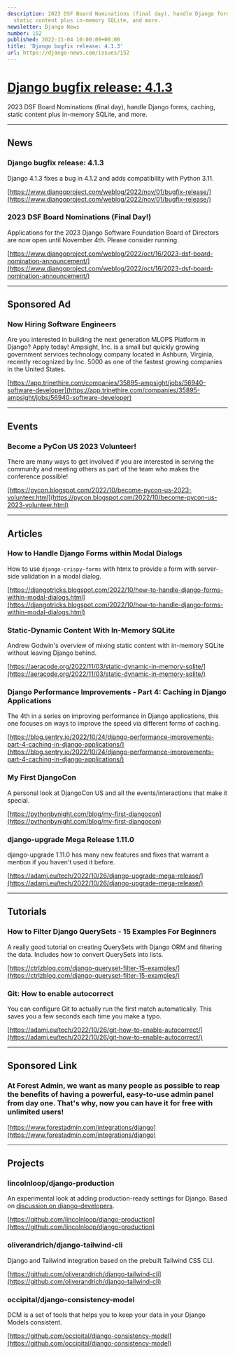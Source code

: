 ```yaml
---
description: 2023 DSF Board Nominations (final day), handle Django forms, caching,
  static content plus in-memory SQLite, and more.
newsletter: Django News
number: 152
published: 2022-11-04 10:00:00+00:00
title: 'Django bugfix release: 4.1.3'
url: https://django-news.com/issues/152
---
```


# [Django bugfix release: 4.1.3](https://django-news.com/issues/152)

2023 DSF Board Nominations (final day), handle Django forms, caching, static content plus in-memory SQLite, and more.

----

## News

### Django bugfix release: 4.1.3

<p>Django 4.1.3 fixes a bug in 4.1.2 and adds compatibility with Python 3.11.</p>

[https://www.djangoproject.com/weblog/2022/nov/01/bugfix-release/](https://www.djangoproject.com/weblog/2022/nov/01/bugfix-release/)

### 2023 DSF Board Nominations (Final Day!)

<p>Applications for the 2023 Django Software Foundation Board of Directors are now open until November 4th. Please consider running.</p>

[https://www.djangoproject.com/weblog/2022/oct/16/2023-dsf-board-nomination-announcement/](https://www.djangoproject.com/weblog/2022/oct/16/2023-dsf-board-nomination-announcement/)

----

## Sponsored Ad

### Now Hiring Software Engineers

<p>Are you interested in building the next generation MLOPS Platform in Django? Apply today! Ampsight, Inc. is a small but quickly growing government services technology company located in Ashburn, Virginia, recently recognized by Inc. 5000 as one of the fastest growing companies in the United States.</p>

[https://app.trinethire.com/companies/35895-ampsight/jobs/56940-software-developer](https://app.trinethire.com/companies/35895-ampsight/jobs/56940-software-developer)

----

## Events

### Become a PyCon US 2023 Volunteer!

<p>There are many ways to get involved if you are interested in serving the community and meeting others as part of the team who makes the conference possible!</p>

[https://pycon.blogspot.com/2022/10/become-pycon-us-2023-volunteer.html](https://pycon.blogspot.com/2022/10/become-pycon-us-2023-volunteer.html)

----

## Articles

### How to Handle Django Forms within Modal Dialogs

<p>How to use <code>django-crispy-forms</code> with htmx to provide a form with server-side validation in a modal dialog.</p>

[https://djangotricks.blogspot.com/2022/10/how-to-handle-django-forms-within-modal-dialogs.html](https://djangotricks.blogspot.com/2022/10/how-to-handle-django-forms-within-modal-dialogs.html)

### Static-Dynamic Content With In-Memory SQLite

<p>Andrew Godwin's overview of mixing static content with in-memory SQLite without leaving Django behind.</p>

[https://aeracode.org/2022/11/03/static-dynamic-in-memory-sqlite/](https://aeracode.org/2022/11/03/static-dynamic-in-memory-sqlite/)

### Django Performance Improvements - Part 4: Caching in Django Applications

<p>The 4th in a series on improving performance in Django applications, this one focuses on ways to improve the speed via different forms of caching.</p>

[https://blog.sentry.io/2022/10/24/django-performance-improvements-part-4-caching-in-django-applications/](https://blog.sentry.io/2022/10/24/django-performance-improvements-part-4-caching-in-django-applications/)

### My First DjangoCon

<p>A personal look at DjangoCon US and all the events/interactions that make it special.</p>

[https://pythonbynight.com/blog/my-first-djangocon](https://pythonbynight.com/blog/my-first-djangocon)

### django-upgrade Mega Release 1.11.0

<p>django-upgrade 1.11.0 has many new features and fixes that warrant a mention if you haven't used it before.</p>

[https://adamj.eu/tech/2022/10/26/django-upgrade-mega-release/](https://adamj.eu/tech/2022/10/26/django-upgrade-mega-release/)

----

## Tutorials

### How to Filter Django QuerySets - 15 Examples For Beginners

<p>A really good tutorial on creating QuerySets with Django ORM and filtering the data. Includes how to convert QuerySets into lists.</p>

[https://ctrlzblog.com/django-queryset-filter-15-examples/](https://ctrlzblog.com/django-queryset-filter-15-examples/)

### Git: How to enable autocorrect

<p>You can configure Git to actually run the first match automatically. This saves you a few seconds each time you make a typo.</p>

[https://adamj.eu/tech/2022/10/26/git-how-to-enable-autocorrect/](https://adamj.eu/tech/2022/10/26/git-how-to-enable-autocorrect/)

----

## Sponsored Link

### At Forest Admin, we want as many people as possible to reap the benefits of having a powerful, easy-to-use admin panel from day one. That's why, now you can have it for free with unlimited users!  

[https://www.forestadmin.com/integrations/django](https://www.forestadmin.com/integrations/django)

----

## Projects

### lincolnloop/django-production

<p>An experimental look at adding production-ready settings for Django. Based on <a href="https://cur.at/8WvUjeT">discussion on django-developers</a>.</p>

[https://github.com/lincolnloop/django-production](https://github.com/lincolnloop/django-production)

### oliverandrich/django-tailwind-cli

<p>Django and Tailwind integration based on the prebuilt Tailwind CSS CLI.</p>

[https://github.com/oliverandrich/django-tailwind-cli](https://github.com/oliverandrich/django-tailwind-cli)

### occipital/django-consistency-model

<p>DCM is a set of tools that helps you to keep your data in your Django Models consistent.</p>

[https://github.com/occipital/django-consistency-model](https://github.com/occipital/django-consistency-model)